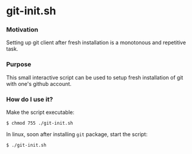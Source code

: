 # git-init.sh

### Motivation
Setting up git client after fresh installation is a monotonous and repetitive task.  

### Purpose
This small interactive script can be used to setup fresh installation of git with one's github account.

### How do I use it?
Make the script executable:
```
$ chmod 755 ./git-init.sh
```

In linux, soon after installing `git` package, start the script:
```
$ ./git-init.sh
```
